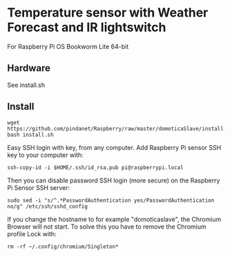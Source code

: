 # Temperature sensor with Weather Forecast and IR lightswitch
For Raspberry Pi OS Bookworm Lite 64-bit
## Hardware
See install.sh

## Install

    wget https://github.com/pindanet/Raspberry/raw/master/domoticaSlave/install.sh
    bash install.sh

Easy SSH login with key, from any computer.
Add Raspberry Pi sensor SSH key to your computer with:

    ssh-copy-id -i $HOME/.ssh/id_rsa.pub pi@raspberrypi.local
Then you can disable password SSH login (more secure) on the Raspberry Pi Sensor SSH server:

    sudo sed -i "s/^.*PasswordAuthentication yes/PasswordAuthentication no/g" /etc/ssh/sshd_config

If you change the hostname to for example "domoticaslave", the Chromium Browser will not start.
To solve this you have to remove the Chromium profile Lock with:

    rm -rf ~/.config/chromium/Singleton*
